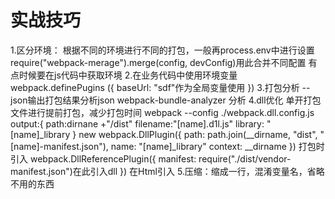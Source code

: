 # 实战技巧

1.区分环境：
    根据不同的环境进行不同的打包，一般再process.env中进行设置 
        require("webpack-merage").merge(config, devConfig)用此合并不同配置
    有点时候要在js代码中获取环境
2.在业务代码中使用环境变量
    webpack.definePugins
        ({
            baseUrl: "sdf"作为全局变量使用
        })
3.打包分析
    --json输出打包结果分析json
    webpack-bundle-analyzer 分析
4.dll优化 
    单开打包文件进行提前打包，减少打包时间 webpack --config ./webpack.dll.config.js
        output:{
            path:dirnane +"/dist"
            filename:"[name].d1l.js"
            library: "[name]_library
        }
        new webpack.DllPlugin({
            path: path.join(__dirname, "dist", "[name]-manifest.json"),
            name: "[name]_library"
            context: __dirname
        })
    打包时引入
        webpack.DllReferencePlugin({
            manifest: require("./dist/vendor-manifest.json")在此引入dll
        })
    在Html引入
        <script src="./dist/vendor.dll.js"></script>
5.压缩：缩成一行，混淆变量名，省略不用的东西
